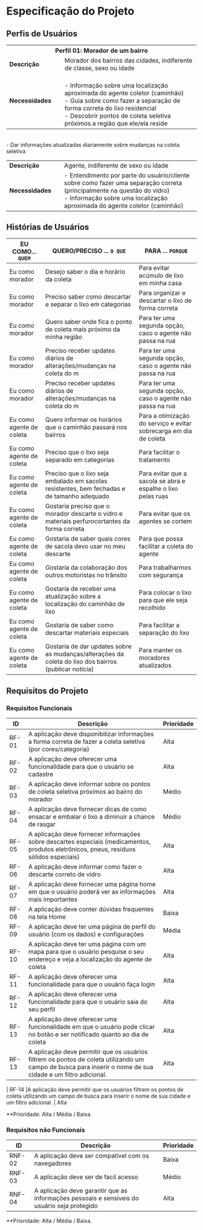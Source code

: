 # Especificação do Projeto

## Perfis de Usuários

<table>
<tbody>
<tr align=center>
<th colspan="2">Perfil 01: Morador de um bairro </th>
</tr>
<tr>
<td width="150px"><b>Descrição</b></td>
<td width="600px">Morador dos bairros das cidades, indiferente de classe, sexo ou idade</td>
</tr>
<tr>
<td><b>Necessidades</b></td>
  <td>
  <br>- Informação sobre uma localização aproximada do agente coletor (caminhão)
  <br>- Guia sobre como fazer a separação de forma correta do lixo residencial
  <br>- Descobrir pontos de coleta seletiva próximos a região que ele/ela reside </td> 
</tr>
</tbody>
</table>

<table>
<tbody>
<tr align=centerAgentes de coleta </th>
</tr>
<tr>
<td width="150px"><b>Descrição</b></td>
<td width="600px">Agente, indiferente de sexo ou idade </td>
</tr>
<tr>
<td><b>Necessidades</b></td>
  <td>- Entendimento por parte do usuário/cliente sobre como fazer uma separação correta (principalmente na questão do vidro)
  <br>- Informação sobre uma localização aproximada do agente coletor (caminhão)</td> 
  <br>- Dar informações atualizadas diariamente sobre mudanças na coleta seletiva</td> 
</tr>
</tbody>
</table>


## Histórias de Usuários

|      EU COMO... `QUEM`      |                                                 QUERO/PRECISO ... `O QUE`                   |                       PARA ... `PORQUE`                                      |
|-----------------------------|---------------------------------------------------------------------------------------------|------------------------------------------------------------------------------|
| Eu como morador             | Desejo saber o dia e horário da coleta                                                                 | Para evitar acúmulo de lixo em minha casa                         |
| Eu como morador             | Preciso saber como descartar e separar o lixo em categorias                                            | Para organizar e descartar o lixo de forma correta                |
| Eu como morador             | Quero saber onde fica o ponto de coleta mais próximo da minha região                                   | Para ter uma segunda opção, caso o agente não passa na rua        |
| Eu como morador             | Preciso receber updates diários de alterações/mudanças na coleta do m                                  | Para ter uma segunda opção, caso o agente não passa na rua        |
| Eu como morador             | Preciso receber updates diários de alterações/mudanças na coleta do m                                  | Para ter uma segunda opção, caso o agente não passa na rua        |
| Eu como agente de coleta    | Quero informar os horários que o caminhão passará nos bairros                                          | Para a otimização do serviço e evitar sobrecarga em dia de coleta |
| Eu como agente de coleta    | Preciso que o lixo seja separado em categorias                                                         | Para facilitar o tratamento                                       |
| Eu como agente de coleta    | Preciso que o lixo seja embalado em sacolas resistentes, bem fechadas e de tamanho adequado            | Para evitar que a sacola se abra e espalhe o lixo pelas ruas      |
| Eu como agente de coleta    | Gostaria preciso que o morador descarte o vidro e materiais perfurocortantes da forma correta          | Para evitar que os agentes se cortem                              |
| Eu como agente de coleta    | Gostaria de saber quais cores de sacola devo usar no meu descarte                                      | Para que possa facilitar a coleta do agente                       |
| Eu como agente de coleta    | Gostaria da colaboração dos outros motoristas no trânsito                                              | Para trabalharmos com segurança                                   |
| Eu como agente de coleta    | Gostaria de receber uma atualização sobre a localização do caminhão de lixo                            | Para colocar o lixo para que ele seja recolhido                   |
| Eu como agente de coleta    | Gostaria de saber como descartar materiais especiais                                                   | Para facilitar a separação do lixo                                |
| Eu como agente de coleta    | Gostaria de dar updates sobre as mudanças/alterações da coleta do lixo dos bairros (publicar notícia)  | Para manter os moradores atualizados                              |


## Requisitos do Projeto

### Requisitos Funcionais

|ID     | Descrição                                                                                                                                  | Prioridade |
|-------|--------------------------------------------------------------------------------------------------------------------------------------------|------------|
| RF-01 | A aplicação deve disponibilizar informações a forma correta de fazer a coleta seletiva (por cores/categoria)                               | Alta       |
| RF-02 | A aplicação deve oferecer uma funcionalidade para que o usuário se cadastre       | Alta       |
| RF-03 | A aplicação deve informar sobre os pontos de coleta seletiva próximos ao bairro do morador                                                 | Médio      |
| RF-04 | A aplicação deve fornecer dicas de como ensacar e embalar o lixo a diminuir a chance de rasgar                                             | Médio      |
| RF-05 | A aplicação deve fornecer informações sobre descartes especiais (medicamentos, produtos eletrônicos, pneus, resíduos sólidos especiais)    | Alta       |
| RF-06 | A aplicação deve informar como fazer o descarte correto de vidro                                                                           | Alta       |
| RF-07 | A aplicação deve fornecer uma página home em que o usuário poderá ver as informações mais importantes                                      | Alta       |
| RF-08 | A aplicação deve conter dúvidas frequentes na tela Home                                                                              | Baixa      |
| RF-09 | A aplicação deve ter uma página de perfil do usuário (com os dados) e configurações            | Média      |
| RF-10 | A aplicação deve ter uma página com um mapa para que o usuário pesquise o seu endereço e veja a localização do agente de coleta            | Alta       |
| RF-11 | A aplicação deve oferecer uma funcionalidade para que o usuário faça login                                                           | Alta    
| RF-12 | A aplicação deve oferecer uma funcionalidade para que o usuário saia do seu perfil     | Alta    
| RF-13 | A aplicação deve oferecer uma funcionalidade em que o usuário pode clicar no botão e ser notificado quanto ao dia de coleta                             | Alta   
| RF-13 |A aplicação deve permitir que os usuários filtrem os pontos de coleta utilizando um campo de busca para inserir o nome de sua cidade e um filtro adicional.                           | Alta   

| RF-14 |A aplicação deve permitir que os usuários filtrem os pontos de coleta utilizando um campo de busca para inserir o nome de sua cidade e um filtro adicional.                           | Alta   

**Prioridade: Alta / Média / Baixa. 

### Requisitos não Funcionais



|ID      | Descrição                                                                                       |Prioridade |
|--------|-------------------------------------------------------------------------------------------------|-----------|
| RNF-02 |  A aplicação deve ser compatível com os navegadores                                             | Baixa     | 
| RNF-03 |  A aplicação deve ser de facil acesso                                                           | Médio     | 
| RNF-04 |  A aplicação deve garantir que as informações pessoais e sensíveis do usuário seja protegido    | Alta      | 

**Prioridade: Alta / Média / Baixa. 

